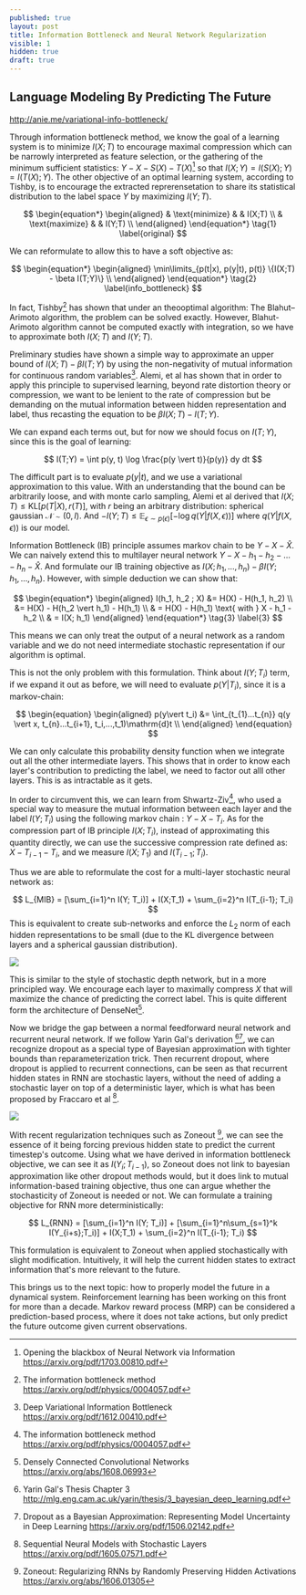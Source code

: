 ```yaml
---
published: true
layout: post
title: Information Bottleneck and Neural Network Regularization
visible: 1
hidden: true
draft: true
---
```

## Language Modeling By Predicting The Future



http://anie.me/variational-info-bottleneck/



Through information bottleneck method, we know the goal of a learning system is to minimize $I(X;T)$ to encourage maximal compression which can be narrowly interpreted as feature selection, or the gathering of the minimum sufficient statistics: $Y - X - S(X) - T(X)$[^1] so that $I(X; Y) = I(S(X); Y) = I(T(X); Y)$. The other objective of an optimal learning system, according to Tishby, is to encourage the extracted reprerensetation to share its statistical distribution to the label space $Y$ by maximizing $I(Y; T)$. 


$$
\begin{equation*}
\begin{aligned}
& \text{minimize}
& & I(X;T) \\
& \text{maximize}
& & I(Y;T) \\
\end{aligned}
\end{equation*}
\tag{1}
\label{original}
$$


We can reformulate to allow this to have a soft objective as:


$$
\begin{equation*}
\begin{aligned}
\min\limits_{p(t|x), p(y|t), p(t)}
\{I(X;T) - \beta I(T;Y)\}  \\
\end{aligned}
\end{equation*}
\tag{2}
\label{info_bottleneck}
$$


In fact, Tishby[^2] has shown that under an theooptimal algorithm:  The Blahut–Arimoto algorithm, the problem can be solved exactly.  However, Blahut-Arimoto algorithm cannot be computed exactly with integration, so we have to approximate both $I(X; T)$ and $I(Y; T)$. 



Preliminary studies have shown a simple way to approximate an upper bound of $I(X; T) - \beta I(T; Y)$ by using the non-negativity of mutual information for continuous random variables[^3]. Alemi, et al has shown that in order to apply this principle to supervised learning, beyond rate distortion theory or compression, we want to be lenient to the rate of compression but be demanding on the mutual information between hidden representation and label, thus recasting the equation to be $\beta I(X;T) - I(T; Y)$. 



We can expand each terms out, but for now we should focus on $I(T; Y)$, since this is the goal of learning:


$$
I(T;Y) = \int p(y, t) \log \frac{p(y \vert t)}{p(y)} dy dt
$$


The difficult part is to evaluate $p(y\vert t)$, and we use a variational approximation to this value.  With an understanding that the bound can be arbitrarily loose, and with monte carlo sampling, Alemi et al derived that $I(X; T) \leq \mathrm{KL}[p(T|X), r(T)]$, with $r$ being an arbitrary distribution: spherical gaussian $\mathcal{N} \sim (0, I)$. And $-I(Y;T) \leq \mathbb{E}_{\epsilon \sim p(\epsilon)}[-\log q(Y | f(X, \epsilon))]$ where $q(Y|f(X, \epsilon))$ is our model. 



Information Bottleneck (IB) principle assumes markov chain to be $Y - X - \hat{X}$. We can naively extend this to multilayer neural network $Y - X - h_1 - h_2 - … - h_n - \hat{X}$. And formulate our IB training objective as $I(X; h_1, …, h_n) - \beta I(Y; h_1, …, h_n)$. However, with simple deduction we can show that:


$$
\begin{equation*}
\begin{aligned}
I(h_1, h_2 ; X) &= H(X) - H(h_1, h_2)  \\
 &= H(X) - H(h_2 \vert h_1) - H(h_1) \\
 & = H(X) - H(h_1) \text{   with } X - h_1 - h_2 \\
 & =  I(X; h_1)
\end{aligned}
\end{equation*}
\tag{3}
\label{3}
$$


This means we can only treat the output of a neural network as a random variable and we do not need intermediate stochastic representation if our algorithm is optimal. 



This is not the only problem with this formulation. Think about $I(Y; T_i)$ term, if we expand it out as before, we will need to evaluate $p(Y \vert T_i)$, since it is a markov-chain:


$$
\begin{equation}
\begin{aligned}
        p(y\vert t_i)   &= \int_{t_{1}...t_{n}} q(y \vert x, t_{n}...t_{i+1}, t_i,...,t_1)\mathrm{d}t \\
\end{aligned}
\end{equation}
$$


We can only calculate this probability density function when we integrate out all the other intermediate layers. This shows that in order to know each layer's contribution to predicting the label, we need to factor out alll other layers. This is as intractable as it gets.



In order to circumvent this, we can learn from Shwartz-Ziv[^2], who used a special way to measure the mutual information between each layer and the label $I(Y; T_i)$ using the following markov chain : $Y - X - T_i$.  As for the compression part of IB principle $I(X; T_i)$, instead of approximating this quantity directly, we can use the successive compression rate defined as: $X - T_{i-1} - T_{i}$, and we measure $I(X; T_1)$ and $I(T_{i-1}; T_{i})$.



Thus we are able to reformulate the cost for a multi-layer stochastic neural network as:


$$
L_{MIB} = [\sum_{i=1}^n I(Y; T_i)] + I(X;T_1) + \sum_{i=2}^n I(T_{i-1}; T_i)
$$
This is equivalent to create sub-networks and enforce the $L_2$ norm of each hidden representations to be small (due to the KL divergence between layers and a spherical gaussian distribution). 



![](http://anie.me/images/mutual_y_h.png)



This is similar to the style of stochastic depth network, but in a more principled way. We encourage each layer to maximally compress $X$ that will maximize the chance of predicting the correct label. This is quite different form the architecture of DenseNet[^4].



Now we bridge the gap between a normal feedforward neural network and recurrent neural network. If we follow Yarin Gal's derivation [^5][^6], we can recognize dropout as a special type of Bayesian approximation with tighter bounds than reparameterization trick. Then recurrent dropout, where dropout is applied to recurrent connections, can be seen as that recurrent hidden states in RNN are stochastic layers, without the need of adding a stochastic layer on top of a deterministic layer, which is what has been proposed by Fraccaro et al [^7]. 



![](http://anie.me/images/rnn_model.png)



With recent regularization techniques such as Zoneout [^8], we can see the essence of it being forcing previous hidden state to predict the current timestep's outcome. Using what we have derived in information bottleneck objective, we can see it as $I(Y_i; T_{i-1})$, so Zoneout does not link to bayesian approximation like other dropout methods would, but it does link to mutual information-based training objective, thus one can argue whether the stochasticity of Zoneout is needed or not. We can formulate a training objective for RNN more deterministically:


$$
L_{RNN} = [\sum_{i=1}^n I(Y; T_i)] + [\sum_{i=1}^n\sum_{s=1}^k I(Y_{i+s};T_i)] + I(X;T_1) + \sum_{i=2}^n I(T_{i-1}; T_i)
$$


This formulation is equivalent to Zoneout when applied stochastically with slight modification. Intuitively, it will help the current hidden states to extract information that's more relevant to the future.



This brings us to the next topic: how to properly model the future in a dynamical system. Reinforcement learning has been working on this front for more than a decade. Markov reward process (MRP) can be considered a prediction-based process, where it does not take actions, but only predict the future outcome given current observations. 



[^1]: Opening the blackbox of Neural Network via Information https://arxiv.org/pdf/1703.00810.pdf
[^2]: The information bottleneck method https://arxiv.org/pdf/physics/0004057.pdf
[^3]: Deep Variational Information Bottleneck https://arxiv.org/pdf/1612.00410.pdf
[^4]: Densely Connected Convolutional Networks https://arxiv.org/abs/1608.06993
[^5]: Yarin Gal's Thesis Chapter 3 http://mlg.eng.cam.ac.uk/yarin/thesis/3_bayesian_deep_learning.pdf
[^6]: Dropout as a Bayesian Approximation: Representing Model Uncertainty in Deep Learning https://arxiv.org/pdf/1506.02142.pdf
[^7]: Sequential Neural Models with Stochastic Layers https://arxiv.org/pdf/1605.07571.pdf
[^8]: Zoneout: Regularizing RNNs by Randomly Preserving Hidden Activations https://arxiv.org/abs/1606.01305

